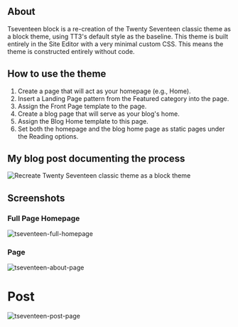 ## About
Tseventeen block is a re-creation of the Twenty Seventeen classic theme as a block theme, using TT3's default style as the baseline. This theme is built entirely in the Site Editor with a very minimal custom CSS. This means the theme is constructed entirely without code.

## How to use the theme
1. Create a page that will act as your homepage (e.g., Home).
2. Insert a Landing Page pattern from the Featured category into the page.
3. Assign the Front Page template to the page.
4. Create a blog page that will serve as your blog's home.
5. Assign the Blog Home template to this page.
6. Set both the homepage and the blog home page as static pages under the Reading options.   

## My blog post documenting the process
![Recreate Twenty Seventeen classic theme as a block theme](https://franz.spacebarweb.net/recreate-twenty-seventeen-classic-theme-as-a-block-theme/)

## Screenshots
### Full Page Homepage
![tseventeen-full-homepage](https://github.com/franzaurus/tseventeen/assets/79677758/394d4a7e-eb81-4e95-aa3c-d79b8ef35da6)

### Page
![tseventeen-about-page](https://github.com/franzaurus/tseventeen/assets/79677758/eac67b60-52f9-4eeb-9f54-c971d850bb20)

# Post
![tseventeen-post-page](https://github.com/franzaurus/tseventeen/assets/79677758/00918693-5922-4381-9fca-663c56d4e51c)
